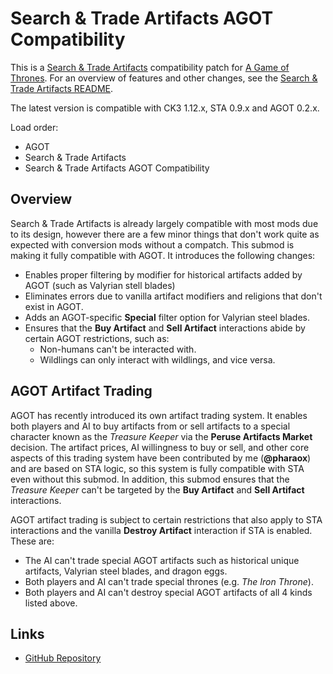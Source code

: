 # Search & Trade Artifacts AGOT Compatibility

This is a [Search & Trade Artifacts](https://steamcommunity.com/sharedfiles/filedetails/?id=2962238514) compatibility patch for [A Game of Thrones](https://steamcommunity.com/sharedfiles/filedetails/?id=2962333032). For an overview of features and other changes, see the [Search & Trade Artifacts README](https://github.com/pharaox/artifact_trade/blob/main/README.md).

The latest version is compatible with CK3 1.12.x, STA 0.9.x and AGOT 0.2.x.

Load order:

* AGOT
* Search & Trade Artifacts
* Search & Trade Artifacts AGOT Compatibility

## Overview

Search & Trade Artifacts is already largely compatible with most mods due to its design, however there are a few minor things that don't work quite as expected with conversion mods without a compatch. This submod is making it fully compatible with AGOT. It introduces the following changes:

* Enables proper filtering by modifier for historical artifacts added by AGOT (such as Valyrian stell blades)
* Eliminates errors due to vanilla artifact modifiers and religions that don't exist in AGOT.
* Adds an AGOT-specific **Special** filter option for Valyrian steel blades.
* Ensures that the **Buy Artifact** and **Sell Artifact** interactions abide by certain AGOT restrictions, such as:
  * Non-humans can't be interacted with.
  * Wildlings can only interact with wildlings, and vice versa.

## AGOT Artifact Trading

AGOT has recently introduced its own artifact trading system. It enables both players and AI to buy artifacts from or sell artifacts to a special character known as the *Treasure Keeper* via the **Peruse Artifacts Market** decision. The artifact prices, AI willingness to buy or sell, and other core aspects of this trading system have been contributed by me (**@pharaox**) and are based on STA logic, so this system is fully compatible with STA even without this submod. In addition, this submod ensures that the *Treasure Keeper* can't be targeted by the **Buy Artifact** and **Sell Artifact** interactions.

AGOT artifact trading is subject to certain restrictions that also apply to STA interactions and the vanilla **Destroy Artifact** interaction if STA is enabled. These are:

* The AI can't trade special AGOT artifacts such as historical unique artifacts, Valyrian steel blades, and dragon eggs.
* Both players and AI can't trade special thrones (e.g. *The Iron Throne*).
* Both players and AI can't destroy special AGOT artifacts of all 4 kinds listed above.

## Links

* [GitHub Repository](https://github.com/pharaox/artifact_trade_agot)
